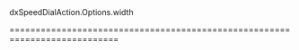 <!--id-->dxSpeedDialAction.Options.width<!--/id-->
<!--merge--><!--/merge-->
<!--hidden--><!--/hidden-->
===========================================================================
